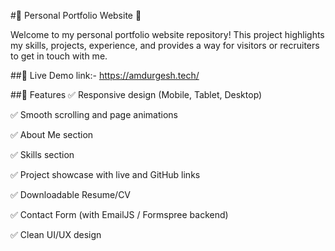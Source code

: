 #🌟 Personal Portfolio Website 🚀

Welcome to my personal portfolio website repository! This project highlights my skills, projects, experience, and provides a way for visitors or recruiters to get in touch with me.

##📌 Live Demo
link:- https://amdurgesh.tech/

##🚀 Features
✅ Responsive design (Mobile, Tablet, Desktop)

✅ Smooth scrolling and page animations

✅ About Me section

✅ Skills section

✅ Project showcase with live and GitHub links

✅ Downloadable Resume/CV

✅ Contact Form (with EmailJS / Formspree backend)

✅ Clean UI/UX design
